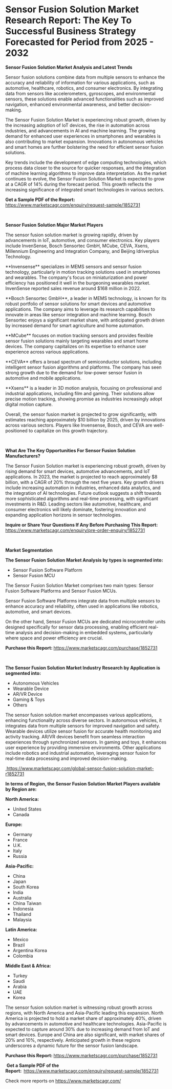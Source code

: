 <p><h1>Sensor Fusion Solution Market Research Report: The Key To Successful Business Strategy Forecasted for Period from 2025 - 2032</h1></p><p><strong>Sensor Fusion Solution Market Analysis and Latest Trends</strong></p>
<p><p>Sensor fusion solutions combine data from multiple sensors to enhance the accuracy and reliability of information for various applications, such as automotive, healthcare, robotics, and consumer electronics. By integrating data from sensors like accelerometers, gyroscopes, and environmental sensors, these solutions enable advanced functionalities such as improved navigation, enhanced environmental awareness, and better decision-making.</p><p>The Sensor Fusion Solution Market is experiencing robust growth, driven by the increasing adoption of IoT devices, the rise in automation across industries, and advancements in AI and machine learning. The growing demand for enhanced user experiences in smartphones and wearables is also contributing to market expansion. Innovations in autonomous vehicles and smart homes are further bolstering the need for efficient sensor fusion solutions.</p><p>Key trends include the development of edge computing technologies, which process data closer to the source for quicker responses, and the integration of machine learning algorithms to improve data interpretation. As the market continues to evolve, the Sensor Fusion Solution Market is expected to grow at a CAGR of 14% during the forecast period. This growth reflects the increasing significance of integrated smart technologies in various sectors.</p></p>
<p><strong>Get a Sample PDF of the Report:&nbsp;</strong> <a href="https://www.marketscagr.com/enquiry/request-sample/1852731?utm_campaign=2653&utm_medium=2&utm_source=Github&utm_content=ia&utm_term=11032025&utm_id=sensor-fusion-solution">https://www.marketscagr.com/enquiry/request-sample/1852731</a></p>
<p>&nbsp;</p>
<p><strong>Sensor Fusion Solution Major Market Players</strong></p>
<p><p>The sensor fusion solution market is growing rapidly, driven by advancements in IoT, automotive, and consumer electronics. Key players include InvenSense, Bosch Sensortec GmbH, MCube, CEVA, Xsens, Millennium Engineering and Integration Company, and Beijing Idriverplus Technology.</p><p>**Invensense** specializes in MEMS sensors and sensor fusion technology, particularly in motion tracking solutions used in smartphones and wearables. The company's focus on miniaturization and power efficiency has positioned it well in the burgeoning wearables market. InvenSense reported sales revenue around $168 million in 2022.</p><p>**Bosch Sensortec GmbH**, a leader in MEMS technology, is known for its robust portfolio of sensor solutions for smart devices and automotive applications. The company aims to leverage its research capabilities to innovate in areas like sensor integration and machine learning. Bosch Sensortec enjoys a significant market share, with anticipated growth driven by increased demand for smart agriculture and home automation.</p><p>**MCube** focuses on motion tracking sensors and provides flexible sensor fusion solutions mainly targeting wearables and smart home devices. The company capitalizes on its expertise to enhance user experience across various applications.</p><p>**CEVA** offers a broad spectrum of semiconductor solutions, including intelligent sensor fusion algorithms and platforms. The company has seen strong growth due to the demand for low-power sensor fusion in automotive and mobile applications.</p><p>**Xsens** is a leader in 3D motion analysis, focusing on professional and industrial applications, including film and gaming. Their solutions allow precise motion tracking, showing promise as industries increasingly adopt digital motion capture.</p><p>Overall, the sensor fusion market is projected to grow significantly, with estimates reaching approximately $10 billion by 2025, driven by innovations across various sectors. Players like Invensense, Bosch, and CEVA are well-positioned to capitalize on this growth trajectory.</p></p>
<p>&nbsp;</p>
<p><strong>What Are The Key Opportunities For Sensor Fusion Solution Manufacturers?</strong></p>
<p><p>The Sensor Fusion Solution market is experiencing robust growth, driven by rising demand for smart devices, automotive advancements, and IoT applications. In 2023, the market is projected to reach approximately $8 billion, with a CAGR of 20% through the next five years. Key growth drivers include increasing automation in industries, enhanced data analytics, and the integration of AI technologies. Future outlook suggests a shift towards more sophisticated algorithms and real-time processing, with significant investments in R&D. Leading sectors like automotive, healthcare, and consumer electronics will likely dominate, fostering innovation and expanding application horizons in sensor technologies.</p></p>
<p><strong>Inquire or Share Your Questions If Any Before Purchasing This Report:</strong> <a href="https://www.marketscagr.com/enquiry/pre-order-enquiry/1852731?utm_campaign=2653&utm_medium=2&utm_source=Github&utm_content=ia&utm_term=11032025&utm_id=sensor-fusion-solution">https://www.marketscagr.com/enquiry/pre-order-enquiry/1852731</a></p>
<p>&nbsp;</p>
<p><strong>Market Segmentation</strong></p>
<p><strong>The Sensor Fusion Solution Market Analysis by types is segmented into:</strong></p>
<p><ul><li>Sensor Fusion Software Platform</li><li>Sensor Fusion MCU</li></ul></p>
<p><p>The Sensor Fusion Solution Market comprises two main types: Sensor Fusion Software Platforms and Sensor Fusion MCUs. </p><p>Sensor Fusion Software Platforms integrate data from multiple sensors to enhance accuracy and reliability, often used in applications like robotics, automotive, and smart devices. </p><p>On the other hand, Sensor Fusion MCUs are dedicated microcontroller units designed specifically for sensor data processing, enabling efficient real-time analysis and decision-making in embedded systems, particularly where space and power efficiency are crucial.</p></p>
<p><strong>Purchase this Report:&nbsp;</strong><a href="https://www.marketscagr.com/purchase/1852731?utm_campaign=2653&utm_medium=2&utm_source=Github&utm_content=ia&utm_term=11032025&utm_id=sensor-fusion-solution">https://www.marketscagr.com/purchase/1852731</a></p>
<p>&nbsp;</p>
<p><strong>The Sensor Fusion Solution Market Industry Research by Application is segmented into:</strong></p>
<p><ul><li>Autonomous Vehicles</li><li>Wearable Device</li><li>AR/VR Device</li><li>Gaming & Toys</li><li>Others</li></ul></p>
<p><p>The sensor fusion solution market encompasses various applications, enhancing functionality across diverse sectors. In autonomous vehicles, it integrates data from multiple sensors for improved navigation and safety. Wearable devices utilize sensor fusion for accurate health monitoring and activity tracking. AR/VR devices benefit from seamless interaction experiences through synchronized sensors. In gaming and toys, it enhances user experience by providing immersive environments. Other applications include robotics and industrial automation, leveraging sensor fusion for real-time data processing and improved decision-making.</p></p>
<p><a href="https://www.marketscagr.com/global-sensor-fusion-solution-market-r1852731?utm_campaign=2653&utm_medium=2&utm_source=Github&utm_content=ia&utm_term=11032025&utm_id=sensor-fusion-solution">&nbsp;https://www.marketscagr.com/global-sensor-fusion-solution-market-r1852731</a></p>
<p><strong>In terms of Region, the Sensor Fusion Solution Market Players available by Region are:</strong></p>
<p>
    <p> <strong> North America: </strong>
        <ul>
            <li>United States</li>
            <li>Canada</li>
        </ul>
        </p> 
    <p> <strong> Europe: </strong>
        <ul>
            <li>Germany</li>
            <li>France</li>
            <li>U.K.</li>
            <li>Italy</li>
            <li>Russia</li>
        </ul>
        </p> 
    <p> <strong> Asia-Pacific: </strong>
        <ul>
            <li>China</li>
            <li>Japan</li>
            <li>South Korea</li>
            <li>India</li>
            <li>Australia</li>
            <li>China Taiwan</li>
            <li>Indonesia</li>
            <li>Thailand</li>
            <li>Malaysia</li>
        </ul>
        </p> 
    <p> <strong> Latin America: </strong>
        <ul>
            <li>Mexico</li>
            <li>Brazil</li>
            <li>Argentina Korea</li>
            <li>Colombia</li>
        </ul>
        </p> 
    <p> <strong> Middle East & Africa: </strong>
        <ul>
            <li>Turkey</li>
            <li>Saudi</li>
            <li>Arabia</li>
            <li>UAE</li>
            <li>Korea</li>
        </ul>
    </p>
    </p>
<p><p>The sensor fusion solution market is witnessing robust growth across regions, with North America and Asia-Pacific leading this expansion. North America is projected to hold a market share of approximately 40%, driven by advancements in automotive and healthcare technologies. Asia-Pacific is expected to capture around 30% due to increasing demand from IoT and smart devices. Europe and China are also significant, with market shares of 20% and 10%, respectively. Anticipated growth in these regions underscores a dynamic future for the sensor fusion landscape.</p></p>
<p><strong>Purchase this Report: </strong><a href="https://www.marketscagr.com/purchase/1852731?utm_campaign=2653&utm_medium=2&utm_source=Github&utm_content=ia&utm_term=11032025&utm_id=sensor-fusion-solution">https://www.marketscagr.com/purchase/1852731</a></p>
<p>&nbsp;<strong>Get a Sample PDF of the Report:&nbsp;&nbsp;</strong><a href="https://www.marketscagr.com/enquiry/request-sample/1852731?utm_campaign=2653&utm_medium=2&utm_source=Github&utm_content=ia&utm_term=11032025&utm_id=sensor-fusion-solution">https://www.marketscagr.com/enquiry/request-sample/1852731</a></p>
<p><strong></strong></p>
<p>Check more reports on <a href="https://www.marketscagr.com/?utm_campaign=2653&utm_medium=2&utm_source=Github&utm_content=ia&utm_term=11032025&utm_id=sensor-fusion-solution">https://www.marketscagr.com/</a></p>